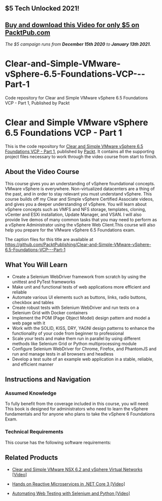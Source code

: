 ## $5 Tech Unlocked 2021!
[Buy and download this Video for only $5 on PacktPub.com](https://www.packtpub.com/product/clear-and-simple-vmware-vsphere-6-5-foundations-vcp-part-1-video/9781789951783)
-----
*The $5 campaign         runs from __December 15th 2020__ to __January 13th 2021.__*

# Clear-and-Simple-VMware-vSphere-6.5-Foundations-VCP---Part-1
Code repository for Clear and Simple VMware vSphere 6.5 Foundations VCP - Part 1, Published by Packt
# Clear and Simple VMware vSphere 6.5 Foundations VCP - Part 1
This is the code repository for [Clear and Simple VMware vSphere 6.5 Foundations VCP - Part 1](https://www.packtpub.com/web-development/automating-web-testing-selenium-and-python-video?utm_source=github&utm_medium=repository&utm_campaign=9781789614473), published by [Packt](https://www.packtpub.com/?utm_source=github). It contains all the supporting project files necessary to work through the video course from start to finish.
## About the Video Course
This course gives you an understanding of vSphere foundational concepts. VMware vSphere is everywhere. Non-virtualized datacenters are a thing of the past, and in order to stay relevant you must understand vSphere. This course builds off my Clear and Simple vSphere Certified Associate videos, and gives you a deeper understanding of vSphere. You will learn about vSphere concepts such as VMFS and NFS storage, templates, cloning, vCenter and ESXi installation, Update Manager, and VSAN. I will also provide live demos of many common tasks that you may need to perform as a vSphere Administrator using the vSphere Web Client.This course will also help you prepare for the VMware vSphere 6.5 Foundations exam. 

The caption files for this title are available at https://github.com/PacktPublishing/Clear-and-Simple-VMware-vSphere-6.5-Foundations-VCP---Part-1

<H2>What You Will Learn</H2>
<DIV class=book-info-will-learn-text>
<UL>
<LI>Create a Selenium WebDriver framework from scratch by using the unittest and PyTest frameworks 
<LI>Make unit and functional tests of web applications more efficient and reliable 
<LI>Automate various UI elements such as buttons, links, radio buttons, checkbox and tables 
<LI>Create robust tests with Selenium WebDriver and run tests on a Selenium Grid with Docker containers 
<LI>Implement the POM (Page Object Model) design pattern and model a web page with it 
<LI>Work with the SOLID, KISS, DRY, YAGNI design patterns to enhance the functionality of your code from beginner to professional 
<LI>Scale your tests and make them run in parallel by using different methods like Selenium Grid or Python multiprocessing module 
<LI>Configure Selenium WebDriver for Chrome, Firefox, and PhantomJS and run and manage tests in all browsers and headless 
<LI>Develop a test suite of an example web application in a stable, reliable, and efficient manner </LI></UL></DIV>

## Instructions and Navigation
### Assumed Knowledge
To fully benefit from the coverage included in this course, you will need:<br/>
This book is designed for administrators who need to learn the vSphere fundamentals and for anyone who plans to take the vSphere 6 Foundations Exam.
### Technical Requirements
This course has the following software requirements:<br/>
   

## Related Products
* [Clear and Simple VMware NSX 6.2 and vSphere Virtual Networks [Video]](https://www.packtpub.com/web-development/automating-web-testing-selenium-and-python-video?utm_source=github&utm_medium=repository&utm_campaign=9781789614473)

* [Hands on Reactive Microservices in .NET Core 3 [Video]](https://www.packtpub.com/web-development/automating-web-testing-selenium-and-python-video?utm_source=github&utm_medium=repository&utm_campaign=9781789614473)

* [Automating Web Testing with Selenium and Python [Video]](https://www.packtpub.com/web-development/automating-web-testing-selenium-and-python-video?utm_source=github&utm_medium=repository&utm_campaign=9781789614473)

